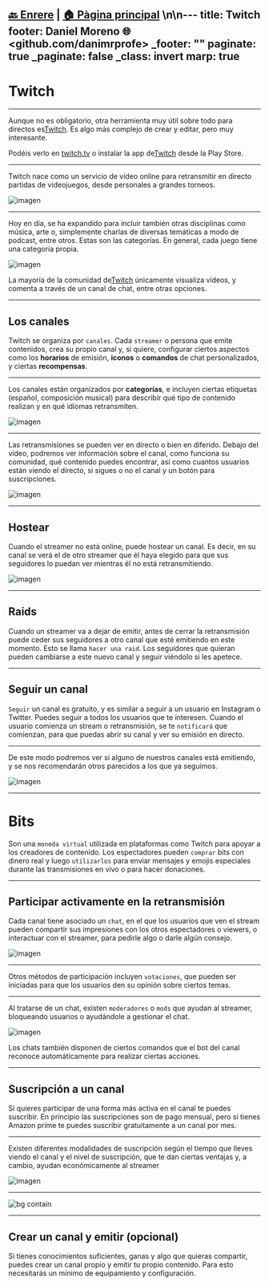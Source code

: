 [🔙 Enrere](../) | [🏠 Pàgina principal](http://danimrprofe.github.io/apuntes/) \n\n---
title: Twitch
footer: Daniel Moreno 🌐 <github.com/danimrprofe>
_footer: ""
paginate: true
_paginate: false
_class: invert
marp: true
---

# Twitch

---

Aunque no es obligatorio, otra herramienta muy útil sobre todo para directos es[Twitch](twitch/index.md). Es algo más complejo de crear y editar, pero muy interesante.

Podéis verlo en [twitch.tv](http://twitch.tv) o instalar la app de[Twitch](twitch/index.md) desde la Play Store.

---

Twitch nace como un servicio de vídeo online para retransmitir en directo partidas de videojuegos, desde personales a grandes torneos.

![imagen](media/image34.gif)

---

Hoy en día, se ha expandido para incluir también otras disciplinas como música, arte o, simplemente charlas de diversas temáticas a modo de podcast, entre otros. Estas son las categorías. En general, cada juego tiene una categoría propia.

![imagen](media/image35.png)

La mayoría de la comunidad de[Twitch](twitch/index.md) únicamente visualiza vídeos, y comenta a través de un canal de chat, entre otras opciones.

---

## Los canales

Twitch se organiza por ``canales``. Cada ``streamer`` o persona que emite contenidos, crea su propio canal y, si quiere, configurar ciertos aspectos como los **horarios** de emisión, **iconos** o **comandos** de chat personalizados, y
ciertas **recompensas**.

---

Los canales están organizados por **categorías**, e incluyen ciertas etiquetas (español, composición musical) para describir qué tipo de contenido realizan y en qué idiomas retransmiten.

![imagen](media/image36.png)

---

Las retransmisiones se pueden ver en directo o bien en diferido. Debajo del vídeo, podremos ver información sobre el canal, como funciona su comunidad, qué contenido puedes encontrar, así como cuantos usuarios están viendo el directo, si sigues o no el canal y un botón para suscripciones.

![imagen](media/image37.png)

---

## Hostear

Cuando el streamer no está online, puede hostear un canal. Es decir, en su canal se verá el de otro streamer que él haya elegido para que sus seguidores lo puedan ver mientras él no está retransmitiendo.

![imagen](media/image38.png)

---

## Raids

Cuando un streamer va a dejar de emitir, antes de cerrar la retransmisión puede ceder sus seguidores a otro canal que esté emitiendo en este momento. Esto se llama ``hacer una raid``. Los seguidores que quieran pueden cambiarse a este nuevo canal y seguir viéndolo si les apetece.

---

## Seguir un canal

``Seguir`` un canal es gratuito, y es similar a seguir a un usuario en Instagram o Twitter. Puedes seguir a todos los usuarios que te interesen. Cuando el usuario comienza un stream o retransmisión, se te ``notificará`` que comienzan, para que puedas abrir su canal y ver su emisión en directo.

---

De este modo podremos ver si alguno de nuestros canales está emitiendo, y se nos recomendarán otros parecidos a los que ya seguimos.

![imagen](media/image39.png)

---

# Bits

Son una ``moneda virtual`` utilizada en plataformas como Twitch para apoyar a los creadores de contenido. Los espectadores pueden ``comprar`` bits con dinero real y luego ``utilizarlos`` para enviar mensajes y emojis especiales durante las transmisiones en vivo o para hacer donaciones.

---

## Participar activamente en la retransmisión

Cada canal tiene asociado un ``chat``, en el que los usuarios que ven el stream pueden compartir sus impresiones con los otros espectadores o viewers, o interactuar con el streamer, para pedirle algo o darle algún consejo.

![imagen](media/image40.png)

---

Otros métodos de participación incluyen ``votaciones``, que pueden ser iniciadas para que los usuarios den su opinión sobre ciertos temas.

---

Al tratarse de un chat, existen ``moderadores`` o ``mods`` que ayudan al streamer, bloqueando usuarios o ayudándole a gestionar el chat.

![imagen](media/image41.png)

Los chats también disponen de ciertos comandos que el bot del canal reconoce automáticamente para realizar ciertas acciones.

---

## Suscripción a un canal

Si quieres participar de una forma más activa en el canal te puedes suscribir. En principio las suscripciones son de pago mensual, pero si tienes Amazon prime te puedes suscribir gratuitamente a un canal por mes.

---

Existen diferentes modalidades de suscripción según el tiempo que lleves viendo el canal y el nivel de suscripción, que te dan ciertas ventajas y, a cambio, ayudan económicamente al streamer

![imagen](media/image42.png)

---

![bg contain](media/image43.png)

---

## Crear un canal y emitir (opcional)

Si tienes conocimientos suficientes, ganas y algo que quieras compartir, puedes crear un canal propio y emitir tu propio contenido. Para esto necesitarás un mínimo de equipamiento y configuración.
